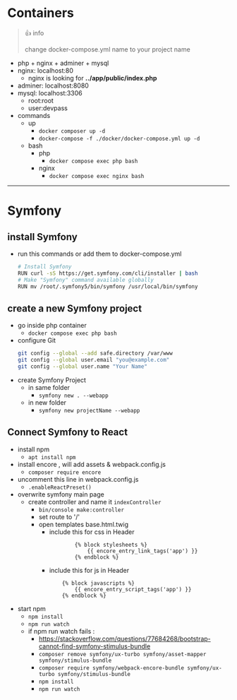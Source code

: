 # Containers
> 👍 info
>
> change docker-compose.yml name to your project name

  * php + nginx + adminer + mysql
  * nginx: localhost:80
    * nginx is looking for **../app/public/index.php**
  * adminer: localhost:8080
  * mysql: localhost:3306
    * root:root
    * user:devpass
  * commands
    * up
      * `docker composer up -d`
      * `docker-compose -f ./docker/docker-compose.yml up -d`
    * bash
      * php
        * `docker compose exec php bash`
      * nginx
        * `docker compose exec nginx bash`
---
# Symfony
## install Symfony
  * run this commands or add them to docker-compose.yml
    ```bash
    # Install Symfony
    RUN curl -sS https://get.symfony.com/cli/installer | bash
    # Make "Symfony" command available globally
    RUN mv /root/.symfony5/bin/symfony /usr/local/bin/symfony
    ```
## create a new Symfony project
  * go inside php container
    * `docker compose exec php bash`
  * configure Git
    ```bash
    git config --global --add safe.directory /var/www
    git config --global user.email "you@example.com"
    git config --global user.name "Your Name"
    ```
  * create Symfony Project
    * in same folder
      * `symfony new . --webapp`
    * in new folder
      * `symfony new projectName --webapp`

## Connect Symfony to React
* install npm
  * `apt install npm`
* install encore , will add assets & webpack.config.js
  * `composer require encore`
* uncomment this line in webpack.config.js
  * `.enableReactPreset()`
* overwrite symfony main page
  * create controller and name it `indexController`
    * `bin/console make:controller`
    * set route to '/'
    * open templates base.html.twig
      * include this for css in Header
        ```twig
                {% block stylesheets %}
                    {{ encore_entry_link_tags('app') }}
                {% endblock %}
          ```
      * include this for js in Header
        ```twig
            {% block javascripts %}
                {{ encore_entry_script_tags('app') }}
            {% endblock %}
          ```
* start npm
  * `npm install`
  * `npm run watch`
  * if npm run watch fails : 
    * https://stackoverflow.com/questions/77684268/bootstrap-cannot-find-symfony-stimulus-bundle
    * `composer remove symfony/ux-turbo symfony/asset-mapper symfony/stimulus-bundle`
    * `composer require symfony/webpack-encore-bundle symfony/ux-turbo symfony/stimulus-bundle`
    * `npm install`
    * `npm run watch`
